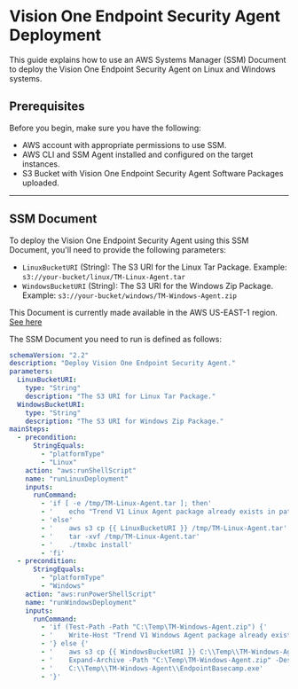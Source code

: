 # Vision One Endpoint Security Agent Deployment

This guide explains how to use an AWS Systems Manager (SSM) Document to deploy the Vision One Endpoint Security Agent on Linux and Windows systems.

## Prerequisites

Before you begin, make sure you have the following:

- AWS account with appropriate permissions to use SSM.
- AWS CLI and SSM Agent installed and configured on the target instances.
- S3 Bucket with Vision One Endpoint Security Agent Software Packages uploaded.

---

## SSM Document

To deploy the Vision One Endpoint Security Agent using this SSM Document, you'll need to provide the following parameters:

- `LinuxBucketURI` (String): The S3 URI for the Linux Tar Package. Example: `s3://your-bucket/linux/TM-Linux-Agent.tar`
- `WindowsBucketURI` (String): The S3 URI for the Windows Zip Package. Example: `s3://your-bucket/windows/TM-Windows-Agent.zip`

This Document is currently made available in the AWS US-EAST-1 region.
[See here](https://us-east-1.console.aws.amazon.com/systems-manager/documents/VisionOneAgentDeployment/description?region=us-east-1)

The SSM Document you need to run is defined as follows:

```yaml
schemaVersion: "2.2"
description: "Deploy Vision One Endpoint Security Agent."
parameters:
  LinuxBucketURI:
    type: "String"
    description: "The S3 URI for Linux Tar Package."
  WindowsBucketURI:
    type: "String"
    description: "The S3 URI for Windows Zip Package."
mainSteps:
  - precondition:
      StringEquals:
        - "platformType"
        - "Linux"
    action: "aws:runShellScript"
    name: "runLinuxDeployment"
    inputs:
      runCommand:
        - 'if [ -e /tmp/TM-Linux-Agent.tar ]; then'
        - '    echo "Trend V1 Linux Agent package already exists in path."'
        - 'else'
        - '    aws s3 cp {{ LinuxBucketURI }} /tmp/TM-Linux-Agent.tar'
        - '    tar -xvf /tmp/TM-Linux-Agent.tar'
        - '    ./tmxbc install'
        - 'fi'
  - precondition:
      StringEquals:
        - "platformType"
        - "Windows"
    action: "aws:runPowerShellScript"
    name: "runWindowsDeployment"
    inputs:
      runCommand:
        - 'if (Test-Path -Path "C:\Temp\TM-Windows-Agent.zip") {'
        - '    Write-Host "Trend V1 Windows Agent package already exists in path."'
        - '} else {'
        - '    aws s3 cp {{ WindowsBucketURI }} C:\\Temp\\TM-Windows-Agent.zip'
        - '    Expand-Archive -Path "C:\Temp\TM-Windows-Agent.zip" -DestinationPath "C:\Temp\\"'
        - '    C:\\Temp\\TM-Windows-Agent\\EndpointBasecamp.exe'
        - '}'
